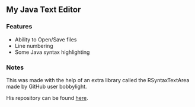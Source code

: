 ## My Java Text Editor

### Features
* Ability to Open/Save files
* Line numbering
* Some Java syntax highlighting

### Notes
This was made with the help of an extra library called the RSyntaxTextArea
made by GitHub user bobbylight.

His repository can be found [here](https://github.com/bobbylight/RSyntaxTextArea).